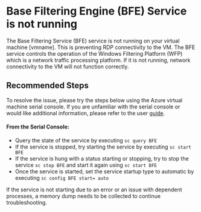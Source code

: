 <properties
  pageTitle="BFE Service"
  description="BFE Service not running"
  infoBubbleText="Base Filtering Engine Service (BFE) is not running which may prevent RDP connectivity."
  service="microsoft.compute"
  resource="virtualmachines"
  authors="timbasham"
  ms.author="tibasham"
  displayOrder=""
  articleId="vmhealthsignal_10f4f09d-a1e8-4536-b167-8d2573fb4f0a"
  diagnosticScenario="BFE Service"
  selfHelpType="diagnostics"
  supportTopicIds="32411835"
  resourceTags="windows"
  productPesIds="14749"
  cloudEnvironments="public"
/>


# Base Filtering Engine (BFE) Service is not running
<!--issueDescription-->
The Base Filtering Service (BFE) service is not running on your virtual machine <!--$vmname-->[vmname]<!--/$vmname-->. This is preventing RDP connectivity to the VM.  The BFE service controls the operation of the Windows Filtering Platform (WFP) which is a network traffic processing platform. If it is not running, network connectivity to the VM will not function correctly.
<!--/issueDescription-->

## **Recommended Steps**
To resolve the issue, please try the steps below using the Azure virtual machine serial console.  If you are unfamiliar with the serial console or would like additional information, please refer to the user [guide](https://docs.microsoft.com/azure/virtual-machines/windows/serial-console).

#### From the Serial Console:

  * Query the state of the service by executing `sc query BFE`
  * If the service is stopped, try starting the service by executing `sc start BFE`
  * If the service is hung with a status starting or stopping, try to stop the service `sc stop BFE` and start it again using `sc start BFE`
  * Once the service is started, set the service startup type to automatic by executing `sc config BFE start= auto`

If the service is not starting due to an error or an issue with dependent processes, a memory dump needs to be collected to continue troubleshooting.
